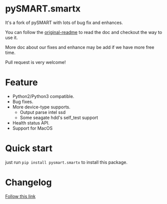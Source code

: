 pySMART.smartx
========================

It's a fork of pySMART with lots of bug fix and enhances.


You can follow the [original-readme](./README_ORIGINAL.rst) to read the doc and checkout the way to use it.

More doc about our fixes and enhance may be add if we have more free time.

Pull request is very welcome!

# Feature
+ Python2/Python3 compatible.
+ Bug fixes.
+ More device-type supports.
  + Output parse intel ssd
  + Some seagate hdd's self_test support
+ Health status API.
+ Support for MacOS

# Quick start

just run `pip install pysmart.smartx` to install this package.

# Changelog
[Follow this link](./changelog.md)
